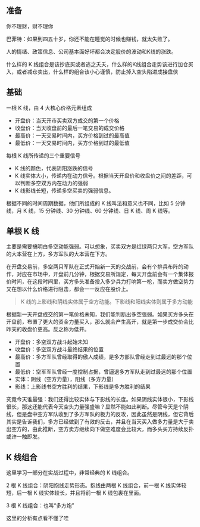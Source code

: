 ## 准备
你不理财，财不理你

巴菲特：如果到四五十岁，你还不能在睡觉的时候也赚钱，就太失败了。

人的情绪、政策信息、公司基本面好坏都会决定股价的波动和K线的涨跌。

什么样的 K 线组合是该抄底买或者逃之夭夭，什么样的K线组合走势该进行加仓买入，或者减仓卖出，什么样的组合该小心谨慎，防止掉入空头陷进成接盘侠

## 基础
一根 K 线，由 4 大核心价格元素组成
* 开盘价：当天开市买卖双方成交的第一个价格
* 收盘价：当天收盘前的最后一笔交易的成交价格
* 最高价：一天交易时间内，买方价格到过的最高值
* 最低价：一天交易时间内，买方价格到过的最低值

每根 K 线所传递的三个重要信号
* K 线的颜色，代表阴阳涨跌的信号
* K 线实体大小，传递内在动力信号。根据当天开盘价和收盘价之间的差距，可以判断多空双方内在动力的强弱
* K 线影线长短，传递多空买卖的强弱信息。

根据不同的时间周期数据，他们所组成的 K 线叫法和意义也不同，比如 5 分钟线，月 K 线，15 分钟线、30 分钟线、60 分钟线、日 K 线、周 K 线等。

## 单根 K 线
主要是需要搞明白多空动能强弱。可以想象，买卖双方是红绿两只大军，空方军队的大本营在上方，多方军队的大本营在下方。

在开盘交易前，多空两只军队在正式开始新一天的交战前，会有个排兵布阵的动作，对应在市场中，开盘前几分钟，根据交易所规定，每天开盘前会有一个集体报价时间，在这段时间里，买方多头准备投入多少兵力打响第一枪，而卖方做空势力又在想以什么价格进行阻击，都会一一反应在股价上。

> K 线的上影线和阴线实体属于空方动能。下影线和阳线实体则属于多方动能

根据新一天开盘成交的第一笔价格未知，我们能判断出多空强弱。如果买方多头在开盘前，布置了更大的资金力量买入，那么就会产生高开，就是第一步成交价会比昨天的收盘价更高。反之称为低开。
* 开盘价：多空双方战斗起始未知
* 收盘价：多空双方战斗最终结果的位置
* 最高价：多方军队曾经取得的傲人成绩，是多方部队曾经走到过最远的那个位置
* 最低价：空军军队曾经一度控制占据，曾逼退多方军队走到过最远的那个位置
* 实体：阴线（空方力量），阳线（多方力量）
* 影线：上影线书空方胜利的结果，下影线是多方胜利的结果

究竟今天谁最强：我们还得比较实体与下影线的长度。如果阴线实体很小，下影线很长，那这还能代表今天空头力量强盛嘛？显然不能如此判断。尽管今天是个阴线，但是盘中空方军队收到了多方军队的极力的反攻，因此虽然是阴线，但它背后其实是告诉我们，多方已经做到了有效的反击，并且在当天买入做多力量是大于卖出空方的，由此推断，空方卖方继续向下做空难度会比较大，而多头买方持续反扑或许一触即发。

## K 线组合
这里学习一部分在实战过程中，非常经典的 K 线组合。

2 根 K 线组合：阴阳抱线走势形态。抱线由两根 K 线组合，前一根 K 线实体较短，后一根 K 线实体较长，并且将前一根 K 线包裹在里面。

3 根 K 线组合：也叫“多方炮”

这里的分析有点看不懂了哇